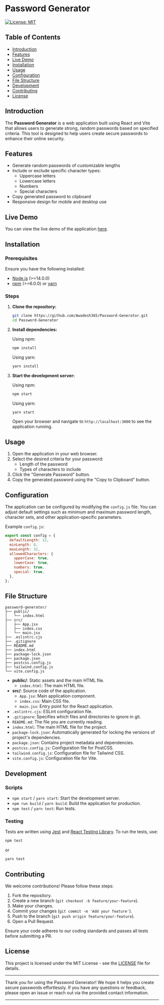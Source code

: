 # Password Generator

[![License: MIT](https://img.shields.io/badge/License-MIT-green.svg)](https://opensource.org/licenses/MIT)

## Table of Contents

- [Introduction](#introduction)
- [Features](#features)
- [Live Demo](#live-demo)
- [Installation](#installation)
- [Usage](#usage)
- [Configuration](#configuration)
- [File Structure](#file-structure)
- [Development](#development)
- [Contributing](#contributing)
- [License](#license)

## Introduction

The **Password Generator** is a web application built using React and Vite that allows users to generate strong, random passwords based on specified criteria. This tool is designed to help users create secure passwords to enhance their online security.

## Features

- Generate random passwords of customizable lengths
- Include or exclude specific character types:
  - Uppercase letters
  - Lowercase letters
  - Numbers
  - Special characters
- Copy generated password to clipboard
- Responsive design for mobile and desktop use

## Live Demo

You can view the live demo of the application [here](https://shimmering-melomakarona-6e577c.netlify.app/).

## Installation

### Prerequisites

Ensure you have the following installed:

- [Node.js](https://nodejs.org/) (>=14.0.0)
- [npm](https://www.npmjs.com/) (>=6.0.0) or [yarn](https://yarnpkg.com/)

### Steps

1. **Clone the repository:**

   ```sh
   git clone https://github.com/Awadesh365/Password-Generator.git
   cd Password-Generator
   ```

2. **Install dependencies:**

   Using npm:
   ```sh
   npm install
   ```

   Using yarn:
   ```sh
   yarn install
   ```

3. **Start the development server:**

   Using npm:
   ```sh
   npm start
   ```

   Using yarn:
   ```sh
   yarn start
   ```

   Open your browser and navigate to `http://localhost:3000` to see the application running.

## Usage

1. Open the application in your web browser.
2. Select the desired criteria for your password:
   - Length of the password
   - Types of characters to include
3. Click the "Generate Password" button.
4. Copy the generated password using the "Copy to Clipboard" button.

## Configuration

The application can be configured by modifying the `config.js` file. You can adjust default settings such as minimum and maximum password length, character sets, and other application-specific parameters.

Example `config.js`:

```javascript
export const config = {
  defaultLength: 12,
  minLength: 8,
  maxLength: 32,
  allowedCharacters: {
    upperCase: true,
    lowerCase: true,
    numbers: true,
    special: true,
  },
};
```

## File Structure

```plaintext
password-generator/
├── public/
│   └── index.html
├── src/
│   ├── App.jsx
│   ├── index.css
│   └── main.jsx
├── .eslintrc.cjs
├── .gitignore
├── README.md
├── index.html
├── package-lock.json
├── package.json
├── postcss.config.js
├── tailwind.config.js
└── vite.config.js
```

- **public/**: Static assets and the main HTML file.
  - `index.html`: The main HTML file.
- **src/**: Source code of the application.
  - `App.jsx`: Main application component.
  - `index.css`: Main CSS file.
  - `main.jsx`: Entry point for the React application.
- `.eslintrc.cjs`: ESLint configuration file.
- `.gitignore`: Specifies which files and directories to ignore in git.
- `README.md`: The file you are currently reading.
- `index.html`: The main HTML file for the project.
- `package-lock.json`: Automatically generated for locking the versions of project's dependencies.
- `package.json`: Contains project metadata and dependencies.
- `postcss.config.js`: Configuration file for PostCSS.
- `tailwind.config.js`: Configuration file for Tailwind CSS.
- `vite.config.js`: Configuration file for Vite.

## Development

### Scripts

- `npm start` / `yarn start`: Start the development server.
- `npm run build` / `yarn build`: Build the application for production.
- `npm test` / `yarn test`: Run tests.

### Testing

Tests are written using [Jest](https://jestjs.io/) and [React Testing Library](https://testing-library.com/). To run the tests, use:

```sh
npm test
```

or

```sh
yarn test
```

## Contributing

We welcome contributions! Please follow these steps:

1. Fork the repository.
2. Create a new branch (`git checkout -b feature/your-feature`).
3. Make your changes.
4. Commit your changes (`git commit -m 'Add your feature'`).
5. Push to the branch (`git push origin feature/your-feature`).
6. Open a Pull Request.

Ensure your code adheres to our coding standards and passes all tests before submitting a PR.

## License

This project is licensed under the MIT License - see the [LICENSE](LICENSE) file for details.

---

Thank you for using the Password Generator! We hope it helps you create secure passwords effortlessly. If you have any questions or feedback, please open an issue or reach out via the provided contact information.

---
